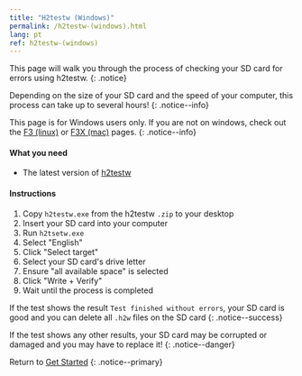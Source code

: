 ```yaml
---
title: "H2testw (Windows)"
permalink: /h2testw-(windows).html
lang: pt
ref: h2testw-(windows)
---
```


This page will walk you through the process of checking your SD card for errors using h2testw.
{: .notice}

Depending on the size of your SD card and the speed of your computer, this process can take up to several hours!
{: .notice--info}

This page is for Windows users only. If you are not on windows, check out the [F3 (linux)](f3-(linux)) or [F3X (mac)](f3x-(mac)) pages.
{: .notice--info}

#### What you need

* The latest version of [h2testw](http://www.heise.de/ct/Redaktion/bo/downloads/h2testw_1.4.zip)

#### Instructions

1. Copy `h2testw.exe` from the h2testw `.zip` to your desktop
2. Insert your SD card into your computer
3. Run `h2tsetw.exe`
4. Select "English"
5. Click "Select target"
6. Select your SD card's drive letter
7. Ensure "all available space" is selected
8. Click "Write + Verify"
9. Wait until the process is completed

If the test shows the result `Test finished without errors`, your SD card is good and you can delete all `.h2w` files on the SD card
{: .notice--success}

If the test shows any other results, your SD card may be corrupted or damaged and you may have to replace it!
{: .notice--danger}

Return to [Get Started](get-started)
{: .notice--primary}
